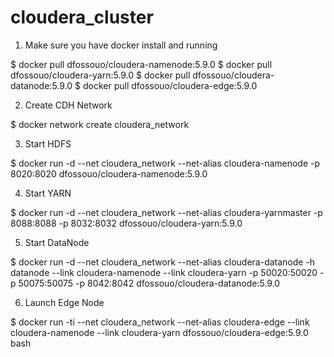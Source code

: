 # cloudera_cluster

1. Make sure you have docker install and running

$ docker pull dfossouo/cloudera-namenode:5.9.0
$ docker pull dfossouo/cloudera-yarn:5.9.0
$ docker pull dfossouo/cloudera-datanode:5.9.0
$ docker pull dfossouo/cloudera-edge:5.9.0

2. Create CDH Network

$ docker network create cloudera_network

3. Start HDFS

$ docker run -d --net cloudera_network --net-alias cloudera-namenode -p 8020:8020 dfossouo/cloudera-namenode:5.9.0

4. Start YARN

$ docker run -d --net cloudera_network --net-alias cloudera-yarnmaster -p 8088:8088 -p 8032:8032 dfossouo/cloudera-yarn:5.9.0

5. Start DataNode 

$ docker run -d --net cloudera_network --net-alias cloudera-datanode -h datanode --link cloudera-namenode --link cloudera-yarn -p 50020:50020 -p 50075:50075 -p 8042:8042 dfossouo/cloudera-datanode:5.9.0

6. Launch Edge Node 

$ docker run -ti --net cloudera_network --net-alias cloudera-edge --link cloudera-namenode --link cloudera-yarn dfossouo/cloudera-edge:5.9.0 bash
